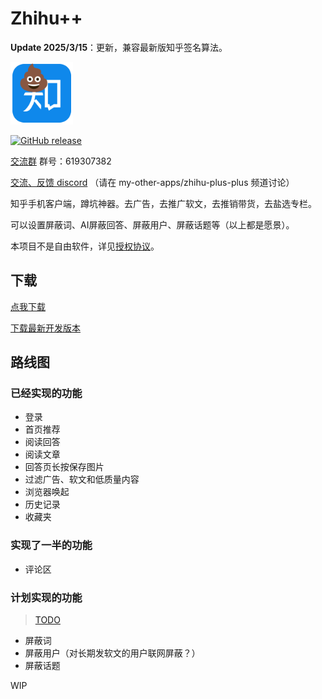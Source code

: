 # Zhihu++

**Update 2025/3/15**：更新，兼容最新版知乎签名算法。

<img src="misc/zhihu_shit.png" width="100" height="100" />

[![GitHub release](https://img.shields.io/github/v/release/zly2006/zhihu-plus-plus)](https://github.com/zly2006/zhihu-plus-plus/releases)

[交流群](https://qm.qq.com/q/Rz6KFswFoK) 群号：619307382

[交流、反馈 discord](https://discord.gg/YCPFZV5XSA) （请在 my-other-apps/zhihu-plus-plus 频道讨论）

知乎手机客户端，蹲坑神器。去广告，去推广软文，去推销带货，去盐选专栏。

可以设置屏蔽词、AI屏蔽回答、屏蔽用户、屏蔽话题等（以上都是愿景）。

本项目不是自由软件，详见[授权协议](LICENSE.md)。

## 下载

[点我下载](https://github.com/zly2006/zhihu-plus-plus/releases)

[下载最新开发版本](https://github.com/zly2006/zhihu-plus-plus/releases/tag/nightly)

## 路线图

### 已经实现的功能

- 登录
- 首页推荐
- 阅读回答
- 阅读文章
- 回答页长按保存图片
- 过滤广告、软文和低质量内容
- 浏览器唤起
- 历史记录
- 收藏夹

### 实现了一半的功能

- 评论区

### 计划实现的功能

> [TODO](TODO.md)

- 屏蔽词
- 屏蔽用户（对长期发软文的用户联网屏蔽？）
- 屏蔽话题

WIP
